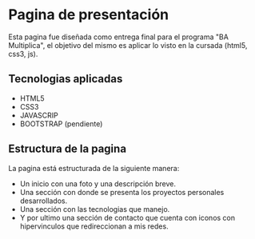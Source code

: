 
# Pagina de presentación

Esta pagina fue diseñada como entrega final para el programa "BA Multiplica", el objetivo del mismo es aplicar lo visto en la cursada (html5, css3, js).

## Tecnologias aplicadas

- HTML5
- CSS3
- JAVASCRIP
- BOOTSTRAP (pendiente)

## Estructura de la pagina

La pagina está estructurada de la siguiente manera:

- Un inicio con una foto y una descripción breve.
- Una sección con donde se presenta los proyectos personales desarrollados.
- Una sección con las tecnologias que manejo.
- Y por ultimo una sección de contacto que cuenta con iconos con hipervinculos que redireccionan a mis redes.


